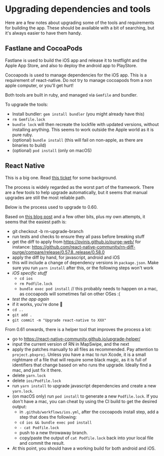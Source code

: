# Upgrading dependencies and tools

Here are a few notes about upgrading some of the tools and requirements for building the app.
These should be available with a bit of searching, but it's always easier to have them handy.

## Fastlane and CocoaPods

Fastlane is used to build the iOS app and release it to testflight and the Apple App Store, and also to deploy the android app to PlayStore.

Cocoapods is used to manage dependencies for the iOS app. This is a requirement of react-native. Do not try to manage cocoapods from a non apple computer, or you'll get hurt!

Both tools are built in ruby, and managed via `Gemfile` and bundler.

To upgrade the tools:

- Install bundler: `gem install bundler` (you might already have this)
- `rm Gemfile.lock`
- `bundle lock` will then recreate the lockfile with updated versions, without installing anything. This seems to work outside the Apple world as it is pure ruby.
- (optional) `bundle install` (this will fail on non-apple, as there are binaries to build)
- (optional) `pod install` (only on macOS)

## React Native

This is a big one. Read [this ticket](https://github.com/mapswipe/mapswipe/issues/61) for some background.

The process is widely regarded as the worst part of the framework. There are a few tools to help upgrade automatically, but it seems that manual upgrades are still the most reliable path.

Below is the process used to upgrade to 0.60.

Based on [this blog post](https://brucelefebvre.com/blog/2019/03/03/upgrading-react-native-with-rn-diff-purge/) and a few other bits, plus my own attempts, it seems that the easiest path is:
- git checkout -b rn-upgrade-branch
- run tests and checks to ensure they all pass before breaking stuff
- get the diff to apply from https://pvinis.github.io/purge-web/ for instance: https://github.com/react-native-community/rn-diff-purge/compare/release/0.57.8..release/0.58.0
- apply the diff by hand, for javascript, android and iOS
- this will include a change of dependency versions in `package.json`. Make sure you run `yarn install` after this, or the following steps won't work
- *iOS specific stuff*
    + `cd ios`
    + `rm Podfile.lock`
    + `bundle exec pod install`  // this probably needs to happen on a mac, as cocoapods will sometimes fail on other OSes :(
- *test the app again*
- if it works, you're done :tada: 
- `cd ..`
- `git add .`
- `git commit -m "Upgrade react-native to XXX"`

From 0.61 onwards, there is a helper tool that improves the process a lot:
- go to https://react-native-community.github.io/upgrade-helper/
- input the current version of RN in MapSwipe, and the next
- apply the patches manually to all files as recommended. Pay attention to `project.pbxproj`. Unless you have a mac to run Xcode, it is a small nightmare of a file that will require some black magic, as it is full of identifiers that change based on who runs the upgrade. Ideally find a mac, and just fix it there.
- delete `yarn.lock`
- delete `ios/Podfile.lock`
- run `yarn install` to upgrade javascript dependencies and create a new `yarn.lock`.
- (on macOS only) run `pod install` to generate a new `Podfile.lock`. If you don't have a mac, you can cheat by using the CI build to get the desired output:
    + in `.github/workflows/ios.yml`, after the cocoapods install step, add a step that does the following:
    + `cd ios && bundle exec pod install`
    + `- cat Podfile.lock`
    + push to a new throwaway branch.
    + copy/paste the output of `cat Podfile.lock` back into your local file and commit the result.
- At this point, you should have a working build for both android and iOS.

